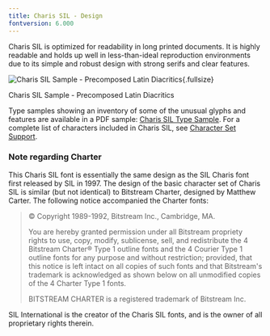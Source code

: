 ```yaml
---
title: Charis SIL - Design
fontversion: 6.000
---
```


Charis SIL is optimized for readability in long printed documents. It is highly readable and holds up well in less-than-ideal reproduction environments due to its simple and robust design with strong serifs and clear features.

![Charis SIL Sample - Precomposed Latin Diacritics](assets/images/CharisSILTypePage.png){.fullsize}
<!-- PRODUCT SITE IMAGE SRC http://software.sil.org/charis/wp-content/uploads/sites/14/2015/12/CharisSILTypePage.png -->
<figcaption>Charis SIL Sample - Precomposed Latin Diacritics</figcaption>

Type samples showing an inventory of some of the unusual glyphs and features are available in a PDF sample: [Charis SIL Type Sample](/https://software.sil.org/wp-content/uploads/sites/14/2015/12/CharisSILTypeSample.pdf). For a complete list of characters included in Charis SIL, see [Character Set Support](charset.md).

### Note regarding Charter

This Charis SIL font is essentially the same design as the SIL Charis font first released by SIL in 1997. The design of the basic character set of Charis SIL is similar (but not identical) to Bitstream Charter, designed by Matthew Carter. The following notice accompanied the Charter fonts: 

> © Copyright 1989-1992, Bitstream Inc., Cambridge, MA. 
>
> You are hereby granted permission under all Bitstream propriety rights to use, copy, modify, sublicense, sell, and redistribute the 4 Bitstream Charter® Type 1 outline fonts and the 4 Courier Type 1 outline fonts for any purpose and without restriction; provided, that this notice is left intact on all copies of such fonts and that Bitstream's trademark is acknowledged as shown below on all unmodified copies of the 4 Charter Type 1 fonts. 
>
> BITSTREAM CHARTER is a registered trademark of Bitstream Inc.

SIL International is the creator of the Charis SIL fonts, and is the owner of all proprietary rights therein.
